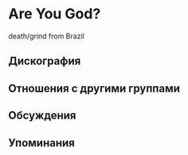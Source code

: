 # Are You God?

death/grind from Brazil

## Дискография


## Отношения с другими группами


## Обсуждения


## Упоминания


